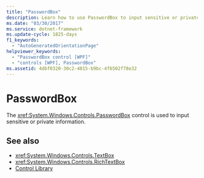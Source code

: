```yaml
---
title: "PasswordBox"
description: Learn how to use PasswordBox to input sensitive or private information in Windows Presentation Foundation (WPF) applications.
ms.date: "03/30/2017"
ms.service: dotnet-framework
ms.update-cycle: 1825-days
f1_keywords:
  - "AutoGeneratedOrientationPage"
helpviewer_keywords:
  - "PasswordBox control [WPF]"
  - "controls [WPF], PasswordBox"
ms.assetid: 4dbf0320-30c2-4015-b9bc-4f6502f78e32
---
```

# PasswordBox

The <xref:System.Windows.Controls.PasswordBox> control is used to input sensitive or private information.

## See also

- <xref:System.Windows.Controls.TextBox>
- <xref:System.Windows.Controls.RichTextBox>
- [Control Library](control-library.md)
